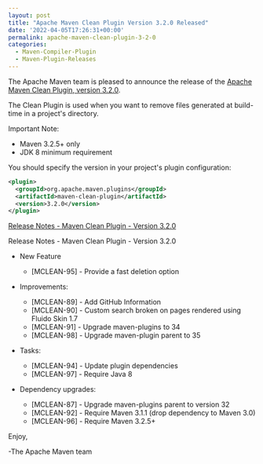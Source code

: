 ```yaml
---
layout: post
title: "Apache Maven Clean Plugin Version 3.2.0 Released"
date: '2022-04-05T17:26:31+00:00'
permalink: apache-maven-clean-plugin-3-2-0
categories:
  - Maven-Compiler-Plugin
  - Maven-Plugin-Releases
---
```

The Apache Maven team is pleased to announce the release of the
[Apache Maven Clean Plugin, version 3.2.0](https://maven.apache.org/plugins/maven-clean-plugin/).

The Clean Plugin is used when you want to remove files generated at build-time
in a project's directory.

Important Note:

* Maven 3.2.5+ only
* JDK 8 minimum requirement

You should specify the version in your project's plugin configuration:

```xml
<plugin>
  <groupId>org.apache.maven.plugins</groupId>
  <artifactId>maven-clean-plugin</artifactId>
  <version>3.2.0</version>
</plugin>
```

<!-- more -->

[Release Notes - Maven Clean Plugin - Version 3.2.0](https://issues.apache.org/jira/secure/ReleaseNote.jspa?version=12343770&styleName=Text&projectId=12317224)

Release Notes - Maven Clean Plugin - Version 3.2.0

* New Feature

    * [MCLEAN-95] - Provide a fast deletion option

* Improvements:

    * [MCLEAN-89] - Add GitHub Information
    * [MCLEAN-90] - Custom search broken on pages rendered using Fluido Skin 1.7
    * [MCLEAN-91] - Upgrade maven-plugins to 34
    * [MCLEAN-98] - Upgrade maven-plugin parent to 35

* Tasks:

    * [MCLEAN-94] - Update plugin dependencies
    * [MCLEAN-97] - Require Java 8

* Dependency upgrades:

    * [MCLEAN-87] - Upgrade maven-plugins parent to version 32
    * [MCLEAN-92] - Require Maven 3.1.1 (drop dependency to Maven 3.0)
    * [MCLEAN-96] - Require Maven 3.2.5+

Enjoy,

-The Apache Maven team

